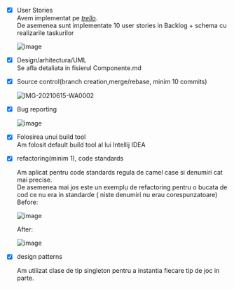 
 - [x] User Stories \
    Avem implementat pe [*trello*](https://trello.com/b/M975Rce7/mds). \
    De asemenea sunt implementate 10 user stories in Backlog + schema cu realizarile taskurilor
    
    ![image](https://user-images.githubusercontent.com/61537857/122062814-6b41f400-cdf8-11eb-8eae-12741f110238.png)


 - [x] Design/arhitectura/UML \
    Se afla detaliata in fisierul Componente.md
 
 - [x] Source control(branch creation,merge/rebase, minim 10 commits) 
 
    ![IMG-20210615-WA0002](https://user-images.githubusercontent.com/61537857/122064036-7a757180-cdf9-11eb-9145-2bfebd26fb6b.jpg)

- [x] Bug reporting

    ![image](https://user-images.githubusercontent.com/61537857/122063533-06d36480-cdf9-11eb-825c-e6e5a9d0abae.png)

- [x] Folosirea unui build tool\
    Am folosit default build tool al lui Intellij IDEA 
    
- [x] refactoring(minim 1), code standards

    Am aplicat pentru code standards regula de camel case si denumiri cat mai precise.\
    De asemenea mai jos este un exemplu de refactoring pentru o bucata de cod ce nu era in standarde ( niste denumiri nu erau corespunzatoare) \
    Before:
    
    ![image](https://user-images.githubusercontent.com/61537857/122066119-21a6d880-cdfb-11eb-9d94-0f97c42f9a20.png)

    After: 
    
    ![image](https://user-images.githubusercontent.com/61537857/122066136-27042300-cdfb-11eb-904a-36a7ebff5c7a.png)

- [x] design patterns

    Am utilizat clase de tip singleton pentru a instantia fiecare tip de joc in parte. 

